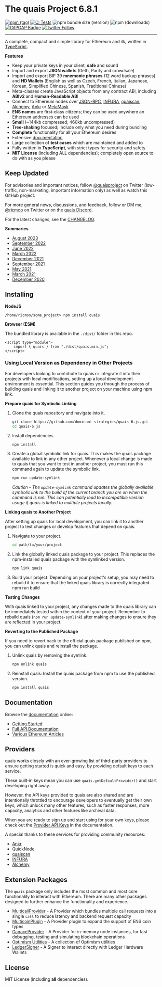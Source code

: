 # The quais Project 6.8.1

[![npm (tag)](https://img.shields.io/npm/v/quais)](https://www.npmjs.com/package/quais)
[![CI Tests](https://github.com/quais-io/quais.js/actions/workflows/test-ci.yml/badge.svg?branch=main)](https://github.com/quais-io/quais.js/actions/workflows/test-ci.yml)
![npm bundle size (version)](https://img.shields.io/bundlephobia/minzip/quais)
![npm (downloads)](https://img.shields.io/npm/dm/quais)
[![GitPOAP Badge](https://public-api.gitpoap.io/v1/repo/quais-io/quais.js/badge)](https://www.gitpoap.io/gh/quais-io/quais.js)
[![Twitter Follow](https://img.shields.io/twitter/follow/ricmoo?style=social)](https://twitter.com/ricmoo)

---

A complete, compact and simple library for Ethereum and ilk, written
in [TypeScript](https://www.typescriptlang.org).

**Features**

- Keep your private keys in your client, **safe** and sound
- Import and export **JSON wallets** (Geth, Parity and crowdsale)
- Import and export BIP 39 **mnemonic phrases** (12 word backup phrases) and **HD Wallets** (English as well as Czech, French, Italian, Japanese, Korean, Simplified Chinese, Spanish, Traditional Chinese)
- Meta-classes create JavaScript objects from any contract ABI, including **ABIv2** and **Human-Readable ABI**
- Connect to Ethereum nodes over [JSON-RPC](https://github.com/ethereum/wiki/wiki/JSON-RPC), [INFURA](https://infura.io), [quaiscan](https://quaiscan.io), [Alchemy](https://alchemyapi.io), [Ankr](https://ankr.com) or [MetaMask](https://metamask.io)
- **ENS names** are first-class citizens; they can be used anywhere an Ethereum addresses can be used
- **Small** (~144kb compressed; 460kb uncompressed)
- **Tree-shaking** focused; include only what you need during bundling
- **Complete** functionality for all your Ethereum desires
- Extensive [documentation](https://docs.quais.org/v6/)
- Large collection of **test cases** which are maintained and added to
- Fully written in **TypeScript**, with strict types for security and safety
- **MIT License** (including ALL dependencies); completely open source to do with as you please

## Keep Updated

For advisories and important notices, follow [@quaisproject](https://twitter.com/quaisproject)
on Twitter (low-traffic, non-marketing, important information only) as well as watch this GitHub project.

For more general news, discussions, and feedback, follow or DM me,
[@ricmoo](https://twitter.com/ricmoo) on Twitter or on the
[quais Discord](https://discord.gg/qYtSscGYYc).

For the latest changes, see the
[CHANGELOG](https://github.com/quais-io/quais.js/blob/main/CHANGELOG.md).

**Summaries**

- [August 2023](https://blog.ricmoo.com/highlights-quais-js-august-2023-fb68354c576c)
- [September 2022](https://blog.ricmoo.com/highlights-quais-js-september-2022-d7bda0fc37ed)
- [June 2022](https://blog.ricmoo.com/highlights-quais-js-june-2022-f5328932e35d)
- [March 2022](https://blog.ricmoo.com/highlights-quais-js-march-2022-f511fe1e88a1)
- [December 2021](https://blog.ricmoo.com/highlights-quais-js-december-2021-dc1adb779d1a)
- [September 2021](https://blog.ricmoo.com/highlights-quais-js-september-2021-1bf7cb47d348)
- [May 2021](https://blog.ricmoo.com/highlights-quais-js-may-2021-2826e858277d)
- [March 2021](https://blog.ricmoo.com/highlights-quais-js-march-2021-173d3a545b8d)
- [December 2020](https://blog.ricmoo.com/highlights-quais-js-december-2020-2e2db8bc800a)

## Installing

**NodeJS**

```
/home/ricmoo/some_project> npm install quais
```

**Browser (ESM)**

The bundled library is available in the `./dist/` folder in this repo.

```
<script type="module">
    import { quais } from "./dist/quais.min.js";
</script>
```

### Using Local Version as Dependency in Other Projects

For developers looking to contribute to quais or integrate it into their projects with local modifications, setting up a local development environment is essential. This section guides you through the process of building quais and linking it to another project on your machine using npm link.

**Prepare quais for Symbolic Linking**

1. Clone the quais repository and navigate into it.

    ```bash
    git clone https://github.com/dominant-strategies/quais-6.js.git
    cd quais-6.js
    ```

2. Install dependencies.

    ``` bash
    npm install
    ```

3. Create a global symbolic link for quais. This makes the quais package available to link in any other project. Whenever a local change is made to quais that you want to test in another project, you must run this command again to update the symbolic link. 

    ```bash
    npm run update-symlink
    ```

    _Caution - The `update-symlink` command updates the globally available symbolic link to the build of the current branch you are on when the command is run. This can potentially lead to incompatible version usage if quais is linked to multiple projects locally._

**Linking quais to Another Project**

After setting up quais for local development, you can link it to another project to test changes or develop features that depend on quais.

1. Navigate to your project.
    ```bash
    cd path/to/your/project
    ```
2. Link the globally linked quais package to your project. This replaces the npm-installed quais package with the symlinked version.
    ```bash
    npm link quais
    ```
3. Build your project: Depending on your project's setup, you may need to rebuild it to ensure that the linked quais library is correctly integrated.
npm run build

**Testing Changes**

With quais linked to your project, any changes made to the quais library can be immediately tested within the context of your project. Remember to rebuild quais (`npm run update-symlink`) after making changes to ensure they are reflected in your project.

**Reverting to the Published Package**

If you need to revert back to the official quais package published on npm, you can unlink quais and reinstall the package.
1. Unlink quais by removing the symlink.
    ```bash
    npm unlink quais
    ```

2. Reinstall quais: Install the quais package from npm to use the published version.
    ```bash
    npm install quais
    ```

## Documentation

Browse the [documentation](https://docs.quais.org) online:

- [Getting Started](https://docs.quais.org/v6/getting-started/)
- [Full API Documentation](https://docs.quais.org/v6/api/)
- [Various Ethereum Articles](https://blog.ricmoo.com/)

## Providers

quais works closely with an ever-growing list of third-party providers
to ensure getting started is quick and easy, by providing default keys
to each service.

These built-in keys mean you can use `quais.getDefaultProvider()` and
start developing right away.

However, the API keys provided to quais are also shared and are
intentionally throttled to encourage developers to eventually get
their own keys, which unlock many other features, such as faster
responses, more capacity, analytics and other features like archival
data.

When you are ready to sign up and start using for your own keys, please
check out the [Provider API Keys](https://docs.quais.org/v5/api-keys/) in
the documentation.

A special thanks to these services for providing community resources:

- [Ankr](https://www.ankr.com/)
- [QuickNode](https://www.quicknode.com/)
- [quaiscan](https://quaiscan.io/)
- [INFURA](https://infura.io/)
- [Alchemy](https://dashboard.alchemyapi.io/signup?referral=55a35117-028e-4b7c-9e47-e275ad0acc6d)

## Extension Packages

The `quais` package only includes the most common and most core
functionality to interact with Ethereum. There are many other
packages designed to further enhance the functionality and experience.

- [MulticallProvider](https://github.com/quais-io/ext-provider-multicall) - A Provider which bundles multiple call requests into a single `call` to reduce latency and backend request capacity
- [MulticoinPlugin](https://github.com/quais-io/ext-provider-plugin-multicoin) - A Provider plugin to expand the support of ENS coin types
- [GanaceProvider](https://github.com/quais-io/ext-provider-ganache) - A Provider for in-memory node instances, for fast debugging, testing and simulating blockchain operations
- [Optimism Utilities](https://github.com/quais-io/ext-utils-optimism) - A collection of Optimism utilities
- [LedgerSigner](https://github.com/quais-io/ext-signer-ledger) - A Signer to interact directly with Ledger Hardware Wallets

## License

MIT License (including **all** dependencies).
